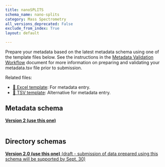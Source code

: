 ```yaml
---
title: nanoSPLITS
schema_name: nano-splits
category: Mass Spectrometry
all_versions_deprecated: False
exclude_from_index: True
layout: default

---
```

Prepare your metadata based on the latest metadata schema using one of the template files below. See the instructions in the [Metadata Validation Workflow](https://docs.google.com/document/d/1lfgiDGbyO4K4Hz1FMsJjmJd9RdwjShtJqFYNwKpbcZY) document for more information on preparing and validating your metadata.tsv file prior to submission.

Related files:


- [📝 Excel template](https://raw.githubusercontent.com/hubmapconsortium/dataset-metadata-spreadsheet/main/nano-splits/latest/nano-splits.xlsx): For metadata entry.
- [📝 TSV template](https://raw.githubusercontent.com/hubmapconsortium/dataset-metadata-spreadsheet/main/nano-splits/latest/nano-splits.tsv): Alternative for metadata entry.




## Metadata schema


<summary><a href="https://openview.metadatacenter.org/templates/https:%2F%2Frepo.metadatacenter.org%2Ftemplates%2Faffd7948-500e-4de2-bcac-3c56f4dd5977"><b>Version 2 (use this one)</b></a></summary>



<br>

## Directory schemas
<summary><a href="https://docs.google.com/spreadsheets/d/1eQrEby95rrvyCFMAgrrpqGOBZ7VAcA_nih-SnM47u44"><b>Version 2.0 (use this one)</b> (draft - submission of data prepared using this schema will be supported by Sept. 30) </a></summary>

